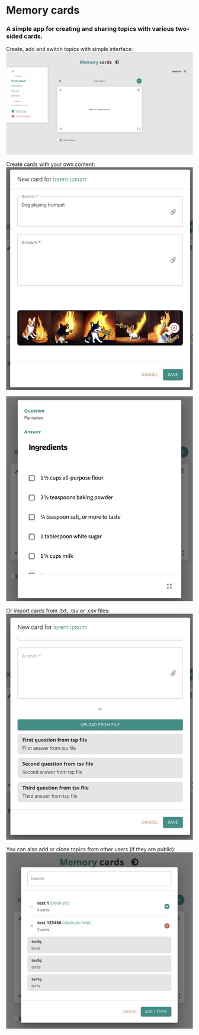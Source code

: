 # Memory cards

### A simple app for creating and sharing topics with various two-sided cards.

Create, add and switch topics with simple interface:
![Interface](/public/images/main.png)

Create cards with your own content:
![Card](/public/images/create.png)

![Store anything you want](/public/images/card.png)

Or import cards from .txt, .tsv or .csv files:
![Import](/public/images/from_file.png)

You can also add or clone topics from other users (if they are public):
![Clone](/public/images/share.png)